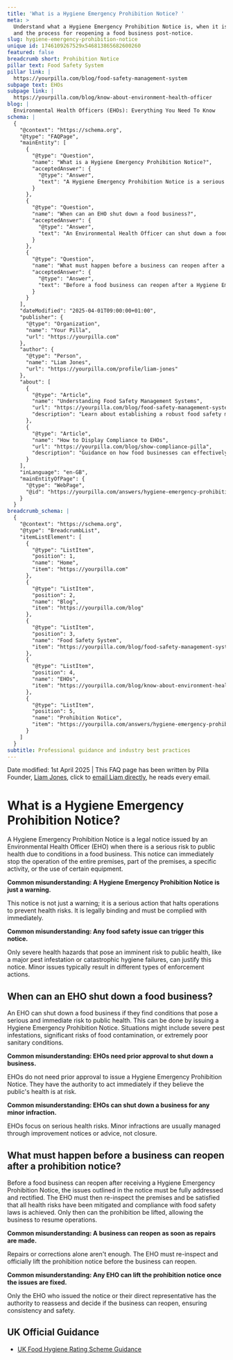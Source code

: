 ```yaml
---
title: 'What is a Hygiene Emergency Prohibition Notice? '
meta: >
  Understand what a Hygiene Emergency Prohibition Notice is, when it is issued,
  and the process for reopening a food business post-notice.
slug: hygiene-emergency-prohibition-notice
unique id: 1746109267529x546813865682600260
featured: false
breadcrumb short: Prohibition Notice
pillar text: Food Safety System
pillar link: |
  https://yourpilla.com/blog/food-safety-management-system
subpage text: EHOs
subpage link: |
  https://yourpilla.com/blog/know-about-environment-health-officer
blog: |
  Environmental Health Officers (EHOs): Everything You Need To Know
schema: |
  {
    "@context": "https://schema.org",
    "@type": "FAQPage",
    "mainEntity": [
      {
        "@type": "Question",
        "name": "What is a Hygiene Emergency Prohibition Notice?",
        "acceptedAnswer": {
          "@type": "Answer",
          "text": "A Hygiene Emergency Prohibition Notice is a serious legal directive issued by an Environmental Health Officer when there is an imminent and severe risk to public health from a food business. This notice can lead to the immediate cessation of operations at the business or certain activities within it to safeguard public health."
        }
      },
      {
        "@type": "Question",
        "name": "When can an EHO shut down a food business?",
        "acceptedAnswer": {
          "@type": "Answer",
          "text": "An Environmental Health Officer can shut down a food business if they discover conditions that pose a significant and immediate threat to public health. This is typically enforced through a Hygiene Emergency Prohibition Notice for severe issues such as major pest infestations or significant hygiene failures."
        }
      },
      {
        "@type": "Question",
        "name": "What must happen before a business can reopen after a prohibition notice?",
        "acceptedAnswer": {
          "@type": "Answer",
          "text": "Before a food business can reopen after a Hygiene Emergency Prohibition Notice, the business must rectify the health risks specified in the notice. The reopening process involves a re-inspection by the original or representative Environmental Health Officer, who must confirm that all health risks have been mitigated and the premises comply with food safety regulations."
        }
      }
    ],
    "dateModified": "2025-04-01T09:00:00+01:00",
    "publisher": {
      "@type": "Organization",
      "name": "Your Pilla",
      "url": "https://yourpilla.com"
    },
    "author": {
      "@type": "Person",
      "name": "Liam Jones",
      "url": "https://yourpilla.com/profile/liam-jones"
    },
    "about": [
      {
        "@type": "Article",
        "name": "Understanding Food Safety Management Systems",
        "url": "https://yourpilla.com/blog/food-safety-management-system",
        "description": "Learn about establishing a robust food safety management system to ensure daily compliance and prepare for unannounced EHO visits."
      },
      {
        "@type": "Article",
        "name": "How to Display Compliance to EHOs",
        "url": "https://yourpilla.com/blog/show-compliance-pilla",
        "description": "Guidance on how food businesses can effectively demonstrate compliance to Environmental Health Officers during inspections."
      }
    ],
    "inLanguage": "en-GB",
    "mainEntityOfPage": {
      "@type": "WebPage",
      "@id": "https://yourpilla.com/answers/hygiene-emergency-prohibition-notice"
    }
  }
breadcrumb_schema: |
  {
    "@context": "https://schema.org",
    "@type": "BreadcrumbList",
    "itemListElement": [
      {
        "@type": "ListItem",
        "position": 1,
        "name": "Home",
        "item": "https://yourpilla.com"
      },
      {
        "@type": "ListItem",
        "position": 2,
        "name": "Blog",
        "item": "https://yourpilla.com/blog"
      },
      {
        "@type": "ListItem",
        "position": 3,
        "name": "Food Safety System",
        "item": "https://yourpilla.com/blog/food-safety-management-system"
      },
      {
        "@type": "ListItem",
        "position": 4,
        "name": "EHOs",
        "item": "https://yourpilla.com/blog/know-about-environment-health-officer"
      },
      {
        "@type": "ListItem",
        "position": 5,
        "name": "Prohibition Notice",
        "item": "https://yourpilla.com/answers/hygiene-emergency-prohibition-notice"
      }
    ]
  }
subtitle: Professional guidance and industry best practices
---
```


Date modified: 1st April 2025 | This FAQ page has been written by Pilla Founder, [Liam Jones](https://yourpilla.com/profile/liam-jones), click to [email Liam directly](https://mailto:liam@yourpilla.com), he reads every email.

# What is a Hygiene Emergency Prohibition Notice?

A Hygiene Emergency Prohibition Notice is a legal notice issued by an Environmental Health Officer (EHO) when there is a serious risk to public health due to conditions in a food business. This notice can immediately stop the operation of the entire premises, part of the premises, a specific activity, or the use of certain equipment.

**Common misunderstanding: A Hygiene Emergency Prohibition Notice is just a warning.**

This notice is not just a warning; it is a serious action that halts operations to prevent health risks. It is legally binding and must be complied with immediately.

**Common misunderstanding: Any food safety issue can trigger this notice.**

Only severe health hazards that pose an imminent risk to public health, like a major pest infestation or catastrophic hygiene failures, can justify this notice. Minor issues typically result in different types of enforcement actions.

## When can an EHO shut down a food business?

An EHO can shut down a food business if they find conditions that pose a serious and immediate risk to public health. This can be done by issuing a Hygiene Emergency Prohibition Notice. Situations might include severe pest infestations, significant risks of food contamination, or extremely poor sanitary conditions.

**Common misunderstanding: EHOs need prior approval to shut down a business.**

EHOs do not need prior approval to issue a Hygiene Emergency Prohibition Notice. They have the authority to act immediately if they believe the public's health is at risk.

**Common misunderstanding: EHOs can shut down a business for any minor infraction.**

EHOs focus on serious health risks. Minor infractions are usually managed through improvement notices or advice, not closure.

## What must happen before a business can reopen after a prohibition notice?

Before a food business can reopen after receiving a Hygiene Emergency Prohibition Notice, the issues outlined in the notice must be fully addressed and rectified. The EHO must then re-inspect the premises and be satisfied that all health risks have been mitigated and compliance with food safety laws is achieved. Only then can the prohibition be lifted, allowing the business to resume operations.

**Common misunderstanding: A business can reopen as soon as repairs are made.**

Repairs or corrections alone aren't enough. The EHO must re-inspect and officially lift the prohibition notice before the business can reopen.

**Common misunderstanding: Any EHO can lift the prohibition notice once the issues are fixed.**

Only the EHO who issued the notice or their direct representative has the authority to reassess and decide if the business can reopen, ensuring consistency and safety.

## UK Official Guidance

-   [UK Food Hygiene Rating Scheme Guidance](https://www.food.gov.uk/safety-hygiene/food-hygiene-rating-scheme)
